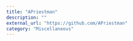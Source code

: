 ```yaml
---
title: "APriestman"
description: ""
external_url: "https://github.com/APriestman"
category: "Miscellaneous"
---
```

